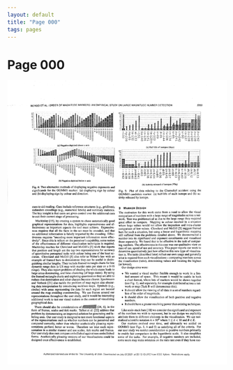 ```yaml
---
layout: default
title: "Page 000"
tags: pages
---
```


# Page 000

<img src="/assets/scans/0.png" alt="Page with chartjunk removed" width="800"/>
